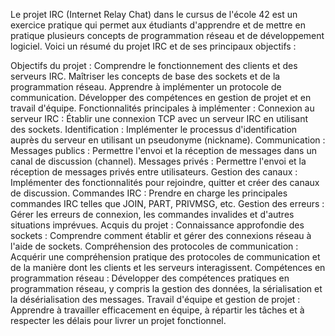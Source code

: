 Le projet IRC (Internet Relay Chat) dans le cursus de l'école 42 est un exercice pratique qui permet aux étudiants d'apprendre et de mettre en pratique plusieurs concepts de programmation réseau et de développement logiciel. Voici un résumé du projet IRC et de ses principaux objectifs :

Objectifs du projet :
Comprendre le fonctionnement des clients et des serveurs IRC.
Maîtriser les concepts de base des sockets et de la programmation réseau.
Apprendre à implémenter un protocole de communication.
Développer des compétences en gestion de projet et en travail d'équipe.
Fonctionnalités principales à implémenter :
Connexion au serveur IRC : Établir une connexion TCP avec un serveur IRC en utilisant des sockets.
Identification : Implémenter le processus d'identification auprès du serveur en utilisant un pseudonyme (nickname).
Communication :
Messages publics : Permettre l'envoi et la réception de messages dans un canal de discussion (channel).
Messages privés : Permettre l'envoi et la réception de messages privés entre utilisateurs.
Gestion des canaux : Implémenter des fonctionnalités pour rejoindre, quitter et créer des canaux de discussion.
Commandes IRC : Prendre en charge les principales commandes IRC telles que JOIN, PART, PRIVMSG, etc.
Gestion des erreurs : Gérer les erreurs de connexion, les commandes invalides et d'autres situations imprévues.
Acquis du projet :
Connaissance approfondie des sockets : Comprendre comment établir et gérer des connexions réseau à l'aide de sockets.
Compréhension des protocoles de communication : Acquérir une compréhension pratique des protocoles de communication et de la manière dont les clients et les serveurs interagissent.
Compétences en programmation réseau : Développer des compétences pratiques en programmation réseau, y compris la gestion des données, la sérialisation et la désérialisation des messages.
Travail d'équipe et gestion de projet : Apprendre à travailler efficacement en équipe, à répartir les tâches et à respecter les délais pour livrer un projet fonctionnel.

